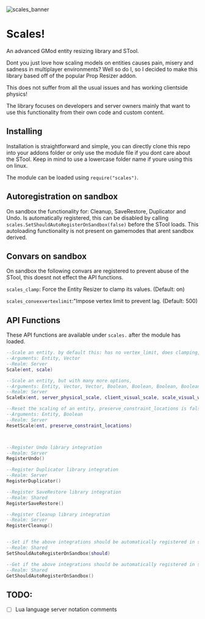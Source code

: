 ![scales_banner](https://github.com/WardenPotato/Scales/assets/35919125/3e38592d-a073-44ac-9274-e37d0219e026)


# Scales!
An advanced GMod entity resizing library and STool.

Dont you just love how scaling models on entities causes pain, misery and sadness in multiplayer environments?
Well so do I, so I decided to make this library based off of the popular Prop Resizer addon.

This does not suffer from all the usual issues and has working clientside physics!

The library focuses on developers and server owners mainly that want to use this functionality from their own code and custom content.

## Installing
Installation is straightforward and simple, you can directly clone this repo into your addons folder or only use the module file if you dont care about the STool.
Keep in mind to use a lowercase folder name if youre using this on linux.

The module can be loaded using `require("scales")`.

## Autoregistration on sandbox
On sandbox the functionality for: Cleanup, SaveRestore, Duplicator and Undo. Is automatically registered, this can be disabled by calling `scales.SetShouldAutoRegisterOnSandbox(false)` before the STool loads.
This autoloading functionality is not present on gamemodes that arent sandbox derived.

## Convars on sandbox
On sandbox the following convars are registered to prevent abuse of the STool, this doesnt not effect the API functions.

`scales_clamp`: Force the Entity Resizer to clamp its values. (Default: on)

`scales_convexvertexlimit`:"Impose vertex limit to prevent lag. (Default: 500)

## API Functions
These API functions are available under `scales.` after the module has loaded.

```lua
--Scale an entity. by default this: has no vertex_limit, does clamping, doesnt preserve constraint locations.
--Arguments: Entity, Vector
--Realm: Server
Scale(ent, scale)

--Scale an entity, but with many more options, 
--Arguments: Entity, Vector, Vector, Boolean, Boolean, Boolean, Boolean, Function(msg), Number
--Realm: Server
ScaleEx(ent, server_physical_scale, client_visual_scale, scale_visual_with_physical, disable_client_physics, clamp, preserve_constraint_locations, msg_callback, vertex_limit)

--Reset the scaling of an entity, preserve_constraint_locations is false by default.
--Arguments: Entity, Boolean
--Realm: Server
ResetScale(ent, preserve_constraint_locations)



--Register Undo library integration
--Realm: Server
RegisterUndo()

--Register Duplicator library integration
--Realm: Server
RegisterDuplicator()

--Register SaveRestore library integration
--Realm: Shared
RegisterSaveRestore()

--Register Cleanup library integration
--Realm: Server
RegisterCleanup()


--Set if the above integrations should be automatically registered in sandbox
--Realm: Shared
SetShouldAutoRegisterOnSandbox(should)

--Get if the above integrations should be automatically registered in sandbox
--Realm: Shared
GetShouldAutoRegisterOnSandbox()
```

## TODO:
- [ ] Lua language server notation comments
